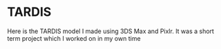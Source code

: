 # TARDIS
 Here is the TARDIS model I made using 3DS Max and Pixlr. It was a short term project which I worked on in my own time
